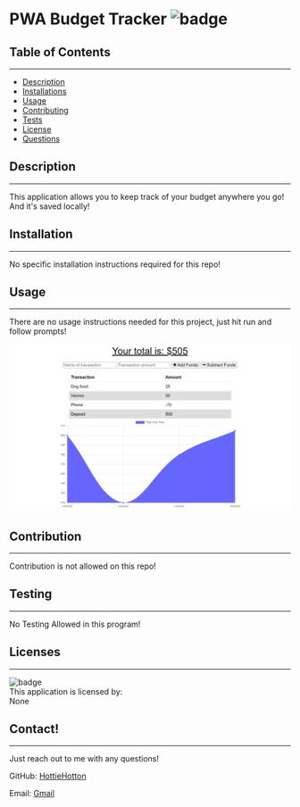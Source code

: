 # PWA Budget Tracker ![badge](https://img.shields.io/badge/license-None-blue)<br/>

  ## Table of Contents
  --------------------
  - [Description](#description)
  - [Installations](#installation)
  - [Usage](#usage)
  - [Contributing](#contribution)
  - [Tests](#testing)
  - [License](#licenses)
  - [Questions](#contact)

  ## Description
  --------------
  This application allows you to keep track of your budget anywhere you go! And it's saved locally!

  ## Installation
  ---------------
  No specific installation instructions required for this repo!

  ## Usage
  ---------------------
  There are no usage instructions needed for this project, just hit run and follow prompts!

 ![HomePage](./homePage.png)

  ## Contribution
  --------------------------
  Contribution is not allowed on this repo!

  ## Testing
  ---------------------
  No Testing Allowed in this program!

  ## Licenses
  ----------------
  ![badge](https://img.shields.io/badge/license-None-blue)
  <br/>
  This application is licensed by: <br/> None



  ## Contact!
  --------------
  Just reach out to me with any questions!

  GitHub: [HottieHotton](https://github.com/HottieHotton)

  Email: [Gmail](mailto:bhotton25@gmail.com)